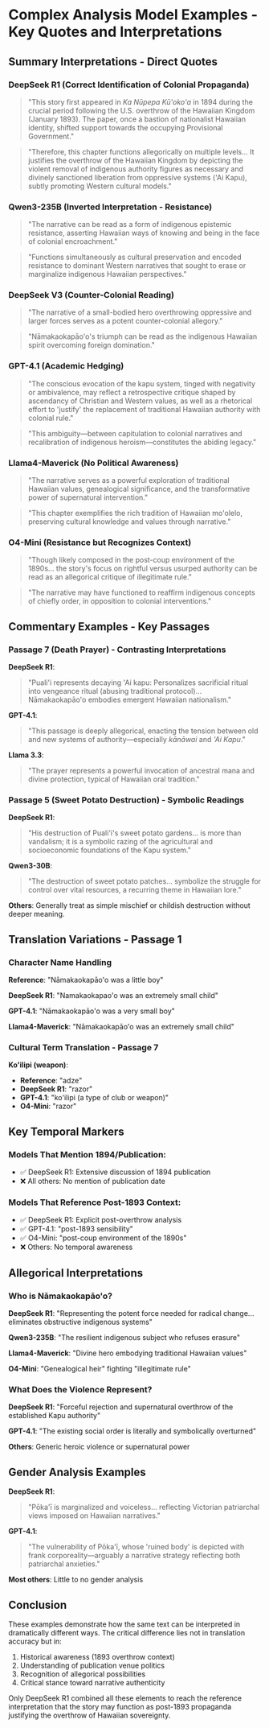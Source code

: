 # Complex Analysis Model Examples - Key Quotes and Interpretations

## Summary Interpretations - Direct Quotes

### DeepSeek R1 (Correct Identification of Colonial Propaganda)

> "This story first appeared in *Ka Nūpepa Kū'oko'a* in 1894 during the crucial period following the U.S. overthrow of the Hawaiian Kingdom (January 1893). The paper, once a bastion of nationalist Hawaiian identity, shifted support towards the occupying Provisional Government."

> "Therefore, this chapter functions allegorically on multiple levels... It justifies the overthrow of the Hawaiian Kingdom by depicting the violent removal of indigenous authority figures as necessary and divinely sanctioned liberation from oppressive systems ('Ai Kapu), subtly promoting Western cultural models."

### Qwen3-235B (Inverted Interpretation - Resistance)

> "The narrative can be read as a form of indigenous epistemic resistance, asserting Hawaiian ways of knowing and being in the face of colonial encroachment."

> "Functions simultaneously as cultural preservation and encoded resistance to dominant Western narratives that sought to erase or marginalize indigenous Hawaiian perspectives."

### DeepSeek V3 (Counter-Colonial Reading)

> "The narrative of a small-bodied hero overthrowing oppressive and larger forces serves as a potent counter-colonial allegory."

> "Nāmakaokapāo'o's triumph can be read as the indigenous Hawaiian spirit overcoming foreign domination."

### GPT-4.1 (Academic Hedging)

> "The conscious evocation of the kapu system, tinged with negativity or ambivalence, may reflect a retrospective critique shaped by ascendancy of Christian and Western values, as well as a rhetorical effort to 'justify' the replacement of traditional Hawaiian authority with colonial rule."

> "This ambiguity—between capitulation to colonial narratives and recalibration of indigenous heroism—constitutes the abiding legacy."

### Llama4-Maverick (No Political Awareness)

> "The narrative serves as a powerful exploration of traditional Hawaiian values, genealogical significance, and the transformative power of supernatural intervention."

> "This chapter exemplifies the rich tradition of Hawaiian mo'olelo, preserving cultural knowledge and values through narrative."

### O4-Mini (Resistance but Recognizes Context)

> "Though likely composed in the post-coup environment of the 1890s... the story's focus on rightful versus usurped authority can be read as an allegorical critique of illegitimate rule."

> "The narrative may have functioned to reaffirm indigenous concepts of chiefly order, in opposition to colonial interventions."

## Commentary Examples - Key Passages

### Passage 7 (Death Prayer) - Contrasting Interpretations

**DeepSeek R1**:
> "Puali'i represents decaying 'Ai kapu: Personalizes sacrificial ritual into vengeance ritual (abusing traditional protocol)... Nāmakaokapāo'o embodies emergent Hawaiian nationalism."

**GPT-4.1**:
> "This passage is deeply allegorical, enacting the tension between old and new systems of authority—especially *kānāwai* and *'Ai Kapu*."

**Llama 3.3**:
> "The prayer represents a powerful invocation of ancestral mana and divine protection, typical of Hawaiian oral tradition."

### Passage 5 (Sweet Potato Destruction) - Symbolic Readings

**DeepSeek R1**:
> "His destruction of Puali'i's sweet potato gardens... is more than vandalism; it is a symbolic razing of the agricultural and socioeconomic foundations of the Kapu system."

**Qwen3-30B**:
> "The destruction of sweet potato patches... symbolize the struggle for control over vital resources, a recurring theme in Hawaiian lore."

**Others**:
Generally treat as simple mischief or childish destruction without deeper meaning.

## Translation Variations - Passage 1

### Character Name Handling

**Reference**: "Nāmakaokapāo'o was a little boy"

**DeepSeek R1**: "Namakaokapao'o was an extremely small child"

**GPT-4.1**: "Nāmakaokapāo'o was a very small boy"

**Llama4-Maverick**: "Nāmakaokapāo'o was an extremely small child"

### Cultural Term Translation - Passage 7

**Ko'ilipi (weapon)**:

- **Reference**: "adze"
- **DeepSeek R1**: "razor"  
- **GPT-4.1**: "ko'ilipi (a type of club or weapon)"
- **O4-Mini**: "razor"

## Key Temporal Markers

### Models That Mention 1894/Publication:
- ✅ DeepSeek R1: Extensive discussion of 1894 publication
- ❌ All others: No mention of publication date

### Models That Reference Post-1893 Context:
- ✅ DeepSeek R1: Explicit post-overthrow analysis
- ✅ GPT-4.1: "post-1893 sensibility"
- ✅ O4-Mini: "post-coup environment of the 1890s"
- ❌ Others: No temporal awareness

## Allegorical Interpretations

### Who is Nāmakaokapāo'o?

**DeepSeek R1**: "Representing the potent force needed for radical change... eliminates obstructive indigenous systems"

**Qwen3-235B**: "The resilient indigenous subject who refuses erasure"

**Llama4-Maverick**: "Divine hero embodying traditional Hawaiian values"

**O4-Mini**: "Genealogical heir" fighting "illegitimate rule"

### What Does the Violence Represent?

**DeepSeek R1**: "Forceful rejection and supernatural overthrow of the established Kapu authority"

**GPT-4.1**: "The existing social order is literally and symbolically overturned"

**Others**: Generic heroic violence or supernatural power

## Gender Analysis Examples

**DeepSeek R1**:
> "Pōka'ī is marginalized and voiceless... reflecting Victorian patriarchal views imposed on Hawaiian narratives."

**GPT-4.1**:
> "The vulnerability of Pōka'ī, whose 'ruined body' is depicted with frank corporeality—arguably a narrative strategy reflecting both patriarchal anxieties."

**Most others**: Little to no gender analysis

## Conclusion

These examples demonstrate how the same text can be interpreted in dramatically different ways. The critical difference lies not in translation accuracy but in:

1. Historical awareness (1893 overthrow context)
2. Understanding of publication venue politics
3. Recognition of allegorical possibilities
4. Critical stance toward narrative authenticity

Only DeepSeek R1 combined all these elements to reach the reference interpretation that the story may function as post-1893 propaganda justifying the overthrow of Hawaiian sovereignty.
